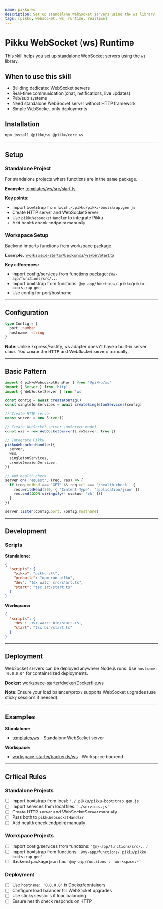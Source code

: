 ```yaml
---
name: pikku-ws
description: Set up standalone WebSocket servers using the ws library. Use when building dedicated WebSocket servers for real-time communication, chat applications, or pub/sub systems.
tags: [pikku, websocket, ws, runtime, realtime]
---
```


# Pikku WebSocket (ws) Runtime

This skill helps you set up standalone WebSocket servers using the `ws` library.

## When to use this skill

- Building dedicated WebSocket servers
- Real-time communication (chat, notifications, live updates)
- Pub/sub systems
- Need standalone WebSocket server without HTTP framework
- Simple WebSocket-only deployments

## Installation

```bash
npm install @pikku/ws @pikku/core ws
```

---

## Setup

### Standalone Project

For standalone projects where functions are in the same package.

**Example:** [templates/ws/src/start.ts](https://github.com/vramework/pikku/blob/main/templates/ws/src/start.ts)

**Key points:**
- Import bootstrap from local `./.pikku/pikku-bootstrap.gen.js`
- Create HTTP server and WebSocketServer
- Use `pikkuWebsocketHandler` to integrate Pikku
- Add health check endpoint manually

### Workspace Setup

Backend imports functions from workspace package.

**Example:** [workspace-starter/backends/ws/bin/start.ts](https://github.com/vramework/examples/blob/main/workspace-starter/backends/ws/bin/start.ts)

**Key differences:**
- Import config/services from functions package: `@my-app/functions/src/...`
- Import bootstrap from functions: `@my-app/functions/.pikku/pikku-bootstrap.gen`
- Use config for port/hostname

---

## Configuration

```typescript
type Config = {
  port: number
  hostname: string
}
```

**Note:** Unlike Express/Fastify, ws adapter doesn't have a built-in server class. You create the HTTP and WebSocket servers manually.

---

## Basic Pattern

```typescript
import { pikkuWebsocketHandler } from '@pikku/ws'
import { Server } from 'http'
import { WebSocketServer } from 'ws'

const config = await createConfig()
const singletonServices = await createSingletonServices(config)

// Create HTTP server
const server = new Server()

// Create WebSocket server (noServer mode)
const wss = new WebSocketServer({ noServer: true })

// Integrate Pikku
pikkuWebsocketHandler({
  server,
  wss,
  singletonServices,
  createSessionServices,
})

// Add health check
server.on('request', (req, res) => {
  if (req.method === 'GET' && req.url === '/health-check') {
    res.writeHead(200, { 'Content-Type': 'application/json' })
    res.end(JSON.stringify({ status: 'ok' }))
  }
})

server.listen(config.port, config.hostname)
```

---

## Development

### Scripts

**Standalone:**
```json
{
  "scripts": {
    "pikku": "pikku all",
    "prebuild": "npm run pikku",
    "dev": "tsx watch src/start.ts",
    "start": "tsx src/start.ts"
  }
}
```

**Workspace:**
```json
{
  "scripts": {
    "dev": "tsx watch bin/start.ts",
    "start": "tsx bin/start.ts"
  }
}
```

---

## Deployment

WebSocket servers can be deployed anywhere Node.js runs. Use `hostname: '0.0.0.0'` for containerized deployments.

**Docker:** [workspace-starter/docker/Dockerfile.ws](https://github.com/vramework/examples/blob/main/workspace-starter/docker/Dockerfile.ws)

**Note:** Ensure your load balancer/proxy supports WebSocket upgrades (use sticky sessions if needed).

---

## Examples

**Standalone:**
- [templates/ws](https://github.com/vramework/pikku/tree/main/templates/ws) - Standalone WebSocket server

**Workspace:**
- [workspace-starter/backends/ws](https://github.com/vramework/examples/tree/main/workspace-starter/backends/ws) - Workspace backend

---

## Critical Rules

### Standalone Projects

- [ ] Import bootstrap from local: `'./.pikku/pikku-bootstrap.gen.js'`
- [ ] Import services from local files: `'./services.js'`
- [ ] Create HTTP server and WebSocketServer manually
- [ ] Pass both to `pikkuWebsocketHandler`
- [ ] Add health check endpoint manually

### Workspace Projects

- [ ] Import config/services from functions: `'@my-app/functions/src/...'`
- [ ] Import bootstrap from functions: `'@my-app/functions/.pikku/pikku-bootstrap.gen'`
- [ ] Backend package.json has `"@my-app/functions": "workspace:*"`

### Deployment

- [ ] Use `hostname: '0.0.0.0'` in Docker/containers
- [ ] Configure load balancer for WebSocket upgrades
- [ ] Use sticky sessions if load balancing
- [ ] Ensure health check responds on HTTP
